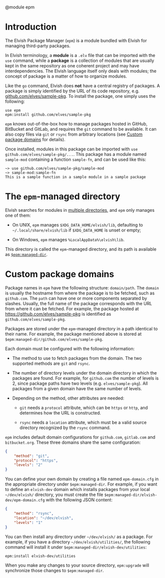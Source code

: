 <!-- toc -->

@module epm

# Introduction

The Elvish Package Manager (`epm`) is a module bundled with Elvish for managing
third-party packages.

In Elvish terminology, a **module** is a `.elv` file that can be imported with
the `use` command, while a **package** is a collection of modules that are
usually kept in the same repository as one coherent project and may have
interdependencies. The Elvish language itself only deals with modules; the
concept of package is a matter of how to organize modules.

Like the `go` command, Elvish does **not** have a central registry of packages.
A package is simply identified by the URL of its code repository, e.g.
[github.com/elves/sample-pkg](https://github.com/elves/sample-pkg). To install
the package, one simply uses the following:

```elvish
use epm
epm:install github.com/elves/sample-pkg
```

`epm` knows out-of-the-box how to manage packages hosted in GitHub, BitBucket
and GitLab, and requires the `git` command to be available. It can also copy
files via `git` or `rsync` from arbitrary locations (see
[Custom package domains](#custom-package-domains) for details).

Once installed, modules in this package can be imported with
`use github.com/elves/sample-pkg/...`. This package has a module named
`sample-mod` containing a function `sample-fn`, and can be used like this:

```elvish-transcript
~> use github.com/elves/sample-pkg/sample-mod
~> sample-mod:sample-fn
This is a sample function in a sample module in a sample package
```

# The `epm`-managed directory

Elvish searches for modules in
[multiple directories](command.html#module-search-directories), and `epm` only
manages one of them:

-   On UNIX, `epm` manages `$XDG_DATA_HOME/elvish/lib`, defaulting to
    `~/.local/share/elvish/lib` if `$XDG_DATA_HOME` is unset or empty;

-   On Windows, `epm` manages `%LocalAppData%\elvish\lib`.

This directory is called the `epm`-managed directory, and its path is available
as [`$epm:managed-dir`]().

# Custom package domains

Package names in `epm` have the following structure: `domain/path`. The `domain`
is usually the hostname from where the package is to be fetched, such as
`github.com`. The `path` can have one or more components separated by slashes.
Usually, the full name of the package corresponds with the URL from where it can
be fetched. For example, the package hosted at
https://github.com/elves/sample-pkg is identified as
`github.com/elves/sample-pkg`.

Packages are stored under the `epm`-managed directory in a path identical to
their name. For example, the package mentioned above is stored at
`$epm:managed-dir/github.com/elves/sample-pkg`.

Each domain must be configured with the following information:

-   The method to use to fetch packages from the domain. The two supported
    methods are `git` and `rsync`.

-   The number of directory levels under the domain directory in which the
    packages are found. For example, for `github.com` the number of levels is 2,
    since package paths have two levels (e.g. `elves/sample-pkg`). All packages
    from a given domain have the same number of levels.

-   Depending on the method, other attributes are needed:

    -   `git` needs a `protocol` attribute, which can be `https` or `http`, and
        determines how the URL is constructed.

    -   `rsync` needs a `location` attribute, which must be a valid source
        directory recognized by the `rsync` command.

`epm` includes default domain configurations for `github.com`, `gitlab.com` and
`bitbucket.org`. These three domains share the same configuration:

```json
{
    "method": "git",
    "protocol": "https",
    "levels": "2"
}
```

You can define your own domain by creating a file named `epm-domain.cfg` in the
appropriate directory under `$epm:managed-dir`. For example, if you want to
define an `elvish-dev` domain which installs packages from your local
`~/dev/elvish/` directory, you must create the file
`$epm:managed-dir/elvish-dev/epm-domain.cfg` with the following JSON content:

```json
{
    "method": "rsync",
    "location": "~/dev/elvish",
    "levels": "1"
}
```

You can then install any directory under `~/dev/elvish/` as a package. For
example, if you have a directory `~/dev/elvish/utilities/`, the following
command will install it under `$epm:managed-dir/elvish-dev/utilities`:

```elvish
epm:install elvish-dev/utilities
```

When you make any changes to your source directory, `epm:upgrade` will
synchronize those changes to `$epm:managed-dir`.
